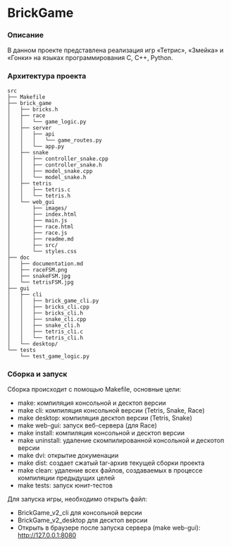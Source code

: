 # BrickGame

### Описание

В данном проекте представлена реализация игр «Тетрис», «Змейка» и «Гонки» на языках программирования C, C++, Python.

### Архитектура проекта

```
src
├── Makefile
├── brick_game
│   ├── bricks.h
│   ├── race
│   │   └── game_logic.py
│   ├── server
│   │   ├── api
│   │   │   └── game_routes.py
│   │   └── app.py
│   ├── snake
│   │   ├── controller_snake.cpp
│   │   ├── controller_snake.h
│   │   ├── model_snake.cpp
│   │   └── model_snake.h
│   ├── tetris
│   │   ├── tetris.c
│   │   └── tetris.h
│   └── web_gui
│       ├── images/
│       ├── index.html
│       ├── main.js
│       ├── race.html
│       ├── race.js
│       ├── readme.md
│       ├── src/
│       └── styles.css
├── doc
│   ├── documentation.md
│   ├── raceFSM.png
│   ├── snakeFSM.jpg
│   └── tetrisFSM.jpg
├── gui
│   ├── cli
│   │   ├── brick_game_cli.py
│   │   ├── bricks_cli.cpp
│   │   ├── bricks_cli.h
│   │   ├── snake_cli.cpp
│   │   ├── snake_cli.h
│   │   ├── tetris_cli.c
│   │   └── tetris_cli.h
│   └── desktop/
└── tests
    └── test_game_logic.py
```

### Сборка и запуск

Сборка происходит с помощью Makefile, основные цели: 
- make: компиляция консольной и десктоп версии
- make cli: компиляция консольной версии (Tetris, Snake, Race)
- make desktop: компиляция десктоп версии (Tetris, Snake)
- make web-gui: запуск веб-сервера (для Race)
- make install: компиляция консольной и десктоп версии
- make uninstall: удаление скомпилированной консольной и дескотоп версии
- make dvi: открытие докуменации
- make dist: создает сжатый tar-архив текущей сборки проекта
- make clean: удаление всех файлов, создаваемых в процессе компиляции предыдущих целей
- make tests: запуск юнит-тестов


Для запуска игры, необходимо открыть файл:
- BrickGame_v2_cli для консольной версии
- BrickGame_v2_desktop для десктоп версии
- Открыть в браузере после запуска сервера (make web-gui): http://127.0.0.1:8080